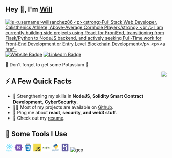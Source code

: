 <h2>Hey 👋, I'm <a href="https://stanleylim.me/">Will</a></h2> <a href="http://hireable.me/p/<username>">
  <img src="http://hireable.me/willsanchez86" alt="Is <username>willsanchez86
<p><strong>Full Stack Web Developer, Calisthenics Athlete, Above-Average Cornhole Player</strong> <br /> I am currently building side projects using React for FrontEnd, transitioning from Flask/Python to NodeJS backend, and actively seeking Full-Time work for Front-End Development or Entry Level Blockchain Development</p>
<p><a href="https://www.williamsanchez.dev"><img src="https://img.shields.io/badge/-williamsanchez.dev-4E69C8?style=flat-square&amp;labelColor=4E69C8&amp;logo=Firefox&amp;link=https://stanleylim.me" alt="Website Badge"></a> <a href="https://www.linkedin.com/in/williamlsanchez"><img src="https://img.shields.io/badge/-@williamlsanchez-0077B5?style=flat-square&amp;labelColor=0077B5&amp;logo=LinkedIn&amp;link=https://www.linkedin.com/in/serbis/" alt="LinkedIn Badge"></a></p>
<p>🍌 Don't forget to get some Potassium 🍌</p>
<img align="right" src="https://media1.giphy.com/media/13HgwGsXF0aiGY/giphy.gif" />
<h2>⚡️ A Few Quick Facts</h2>
<ul>
<li>🧐 Strengthening my skills in <strong>NodeJS</strong>, <strong>Solidity Smart Contract Development</strong>, <strong>CyberSecurity</strong>.</li>
<li>👨‍💻 Most of my projects are available on <a href="https://github.com/willsanchez86">Github</a>.</li>
<li>💬 Ping me about <strong>react, security, and web3 stuff</strong>.</li>
<li>📙 Check out my <a href="https://www.williamsanchez.dev/images/WilliamSanchezResume.pdf">resume</a>.</li>
</ul>

<h2>🚀 Some Tools I Use</h2>
<p align="left">
<img src="https://raw.githubusercontent.com/devicons/devicon/master/icons/react/react-original-wordmark.svg" alt="react" width="25" height="25" />
<img src="https://raw.githubusercontent.com/devicons/devicon/master/icons/bootstrap/bootstrap-plain.svg" alt="bootstrap" width="25" height="25" />
<img src="https://raw.githubusercontent.com/devicons/devicon/master/icons/css3/css3-original-wordmark.svg" alt="css3" width="25" height="25" />
<img src="https://raw.githubusercontent.com/devicons/devicon/master/icons/javascript/javascript-original.svg" alt="javascript" width="25" height="25" />
<img src="https://raw.githubusercontent.com/devicons/devicon/master/icons/nodejs/nodejs-original-wordmark.svg" alt="nodejs" width="25" height="25" />
<img src="https://raw.githubusercontent.com/devicons/devicon/master/icons/python/python-original-wordmark.svg" alt="python" width="25" height="25" />
<img src="https://raw.githubusercontent.com/devicons/devicon/master/icons/heroku/heroku-plain.svg" alt="heroku" width="25" height="25" />
<img src="https://www.vectorlogo.zone/logos/google_cloud/google_cloud-icon.svg" alt="gcp" width="25" height="25" />

</p>
<!-- <img src="https://github-readme-stats.vercel.app/api?username=willsanchez86&show_icons=true&count_private=true" alt="willsanchez86" /> -->
<!-- <p><img src="https://visitor-badge.glitch.me/badge?page_id=willsanchez86.willsanchez86" alt="visitors"></p> -->
